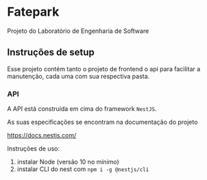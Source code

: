 # Fatepark
Projeto do Laboratório de Engenharia de Software

## Instruções de setup
Esse projeto contém tanto o projeto de frontend o api para facilitar a manutenção, cada uma com sua respectiva pasta.

### API
A API está construída em cima do framework ```NestJS```.

As suas especificações se encontram na documentação do projeto

https://docs.nestjs.com/

Instruções de uso:

1. instalar Node (versão 10 no mínimo)
2. instalar CLI do nest com ```npm i -g @nestjs/cli```